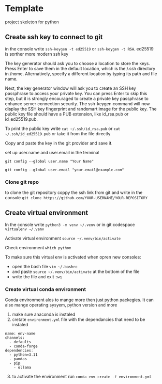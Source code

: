 # Template
project skeleton for python 

## Create ssh key to connect to git
in the console write `ssh-keygen -t ed25519` or `ssh-keygen -t RSA`. ed25519 is sorther more modern ssh key

The key generator should ask you to choose a location to store the keys. Press Enter to save them in the default location, which is the /.ssh directory in /home. Alternatively, specify a different location by typing its path and file name.

Next, the key generator window will ask you to create an SSH key passphrase to access your private key. You can press Enter to skip this step, but it is strongly encouraged to create a private key passphrase to enhance server connection security. The ssh-keygen command will now display the SSH key fingerprint and randomart image for the public key. The public key file should have a PUB extension, like id_rsa.pub or id_ed25519.pub.

To print the public key write `cat ~/.ssh/id_rsa.pub` or `cat ~/.ssh/id_ed25519.pub` or take it from the file directly 

Copy and paste the key in the git provider and save it.

set up user.name and user.email in the terminal 

`git config --global user.name "Your Name"`

`git config --global user.email "your.email@example.com"`

### Clone git repo 
to clone the git repository coppy the ssh link from git and write in the console `git clone https://github.com/YOUR-USERNAME/YOUR-REPOSITORY`

## Create virtual environment 
In the console write
`python3 -m venv ~/.venv` or in git codespace `virtualenv ~/.venv`

Activate virtual environment 
`source ~/.venv/bin/activate`

Check environment
`which python`

To make sure this virtual env is activated when opren new consoles:
* open the bash file `vim ~/.bashrc`
* and paste `source ~/.venv/bin/activate` at the bottom of the file
* write the file and exit `:wq`

### Create virtual conda environment
Conda environment alos to mange more then just python packegies. It can also mange operating sysyem, python version and more

1. make sure anaconda is instaled
2. cretate `environment.yml` file with the dependancies that need to be instaled

```
name: env-name
channels:
  - defaults
  - conda-forge
dependencies:
  - python=3.11
  - pandas
  - pip
    - ollama
```


3. to activate the environment run `conda env create -f environment.yml`

